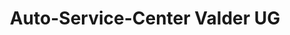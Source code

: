 ---
title: "Auto-Service-Center Valder UG"
url: /sinzig/auto-service-center-valder-ug/
shop: Autowerkstatt
---
